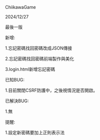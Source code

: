 ChiikawaGame

2024/12/27

最後一版

新增:

1.忘記密碼找回密碼改成JSON傳接

2.忘記密碼找回密碼前端製作與美化

3.login.html新增忘記密碼

已知BUG:

1.目前關閉CSRF防護中，之後視情況是否開啟。

已解決BUG:

1.無

提醒:

1.設定新密碼要加上正則表示法
